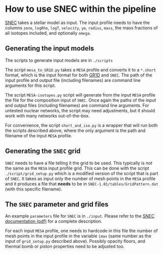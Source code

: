 
# How to use SNEC within the pipeline

[SNEC](https://stellarcollapse.org/index.php/SNEC.html) takes a stellar model as input. The input profile needs to have
the columns `zone`, `logRho`, `logT`, `velocity`, `ye`, `radius`, `mass`, the mass
fractions of all isotopes included, and optionally `omega`.


## Generating the input models

The scripts to generate input models are in `./scripts`

The script `mesa_to_GR1D.py` takes a `MESA` profile and converts it to a
`*.short` format, which is the input format for both [GR1D](https://github.com/evanoconnor/GR1D) and `SNEC`. The
path of the input profile and output file (including filenames) are
command line arguments for this script.

The script `MESA-isotopes.py` script will generate from the input `MESA`
profile the file for the composition input of `SNEC`. Once again the
paths of the input and output files (including filenames) are command
line arguments. For untested nuclear networks, the script may need
adjustments, but it should work with many networks out-of-the-box.

For convenience, the script `short_and_iso.py` is a wrapper that will
run both the scripts described above, where the only argument is the
path and filename of the input `MESA` profile.


## Generating the `SNEC` grid

`SNEC` needs to have a file telling it the grid to be used. This
typically is *not* the same as the `MESA` input profile grid. This can be
done with the script `./script/grid_setup.py` which is a modified
version of the script that is part of `SNEC`. It takes as input only the
number of mesh points in the `MESA` profile and it produces a file that
**needs** to be in `SNEC-1.01/tables/GridPattern.dat` (with this specific
filename).


## The `SNEC` parameter and grid files

An example `parameters` file for `SNEC` is in `./input`. Please refer to the
[SNEC documentation (pdf)](https://stellarcollapse.org/codes/snec_notes-1.00.pdf) for a complete description.

For each input `MESA` profile, one needs to hardcode in this file the
number of mesh points in the input profile in the variable `imax` (same
number as the input of `grid_setup.py` described above). Possibly opacity
floors, and thermal bomb or piston properties need to be adjusted too.
